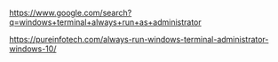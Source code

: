 https://www.google.com/search?q=windows+terminal+always+run+as+administrator

https://pureinfotech.com/always-run-windows-terminal-administrator-windows-10/

